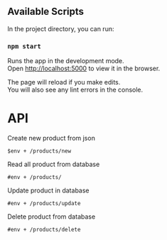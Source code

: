 ## Available Scripts

In the project directory, you can run:

### `npm start`

Runs the app in the development mode.\
Open [http://localhost:5000](http://localhost:5000) to view it in the browser.

The page will reload if you make edits.\
You will also see any lint errors in the console.

# API

Create new product from json
```
$env + /products/new  
```

Read all product from database
```
#env + /products/
```

Update product in database
```
#env + /products/update
```

Delete product from database
```
#env + /products/delete
```